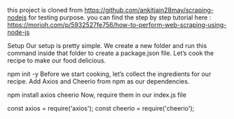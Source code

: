 this project is cloned from https://github.com/ankitjain28may/scraping-nodejs for testing purpose.
you can find the step by step tutorial here : https://morioh.com/p/5932527fe756/how-to-perform-web-scraping-using-node-js 

Setup
Our setup is pretty simple. We create a new folder and run this command inside that folder to create a package.json file. Let’s cook the recipe to make our food delicious.

npm init -y
Before we start cooking, let’s collect the ingredients for our recipe. Add Axios and Cheerio from npm as our dependencies.

npm install axios cheerio
Now, require them in our index.js file

const axios = require('axios');
const cheerio = require('cheerio');

